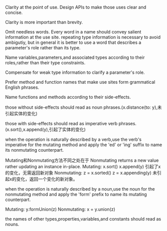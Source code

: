 
Clarity at the point of use.
Design APIs to make those uses clear and concise.

Clarity is more important than brevity.

Omit needless words. Every word in a name should convey salient information at the use site.
repeating type information is necessary to avoid ambigutiy, but in general it is better to use a word that describes a parameter's role rather than its type.

Name variables,parameters,and associated types according to their roles,rather than their type constraints.

Compensate for weak type information to clarify a parameter's role.

Prefer method and function names that make use sites form grammatical English phrases.

Name functions and methods according to their side-effects.

those without side-effects should read as noun phrases.(x.distance(to: y),未引起实体的变化)

those with side-effects should read as imperative verb phrases.(x.sort(),x.append(y),引起了实体的变化)

when the operation is naturally described by a verb,use the verb's imperative for the mutating method and apply the 'ed' or 'ing' suffix to name its nonmutating counterpart.

Mutating和Nonmutating方法不同之处在于 Nonmutating returns a new value rather updating an instance in-place.
Mutating: x.sort() x.append(y) 引起了x的变化，无需返回新对象
Nonmutating: z = x.sorted() z = x.appending(y) 未引起x的变化，返回一个变化的️新对象。

when the operation is naturally described by a noun,use the noun for the nonmutating method and apply the 'form' prefix to name its mutating counterpart.

Mutating: y.formUnion(z) 
Nonmutating: x = y.union(z)

the names of other types,properties,variables,and constants should read as nouns.
